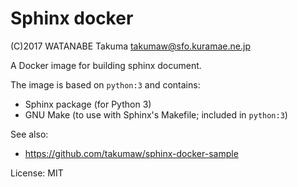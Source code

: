 # Sphinx docker

(C)2017 WATANABE Takuma takumaw@sfo.kuramae.ne.jp

A Docker image for building sphinx document.

The image is based on `python:3` and contains:

  * Sphinx package (for Python 3)
  * GNU Make (to use with Sphinx's Makefile; included in `python:3`)

See also:

  * https://github.com/takumaw/sphinx-docker-sample

License: MIT
